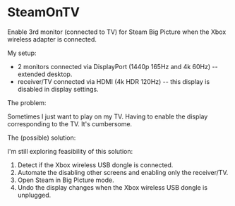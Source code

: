 # SteamOnTV

Enable 3rd monitor (connected to TV) for Steam Big Picture when the Xbox wireless adapter is connected.

My setup:

- 2 monitors connected via DisplayPort (1440p 165Hz and 4k 60Hz) -- extended desktop.
- receiver/TV connected via HDMI (4k HDR 120Hz) -- this display is disabled in display settings.

The problem:

Sometimes I just want to play on my TV. Having to enable the display corresponding to the TV. It's cumbersome.

The (possible) solution:

I'm still exploring feasibility of this solution:

1. Detect if the Xbox wireless USB dongle is connected.
1. Automate the disabling other screens and enabling only the receiver/TV.
1. Open Steam in Big Picture mode.
1. Undo the display changes when the Xbox wireless USB dongle is unplugged.
